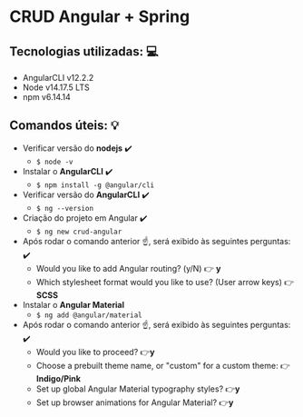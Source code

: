 # CRUD Angular + Spring

## Tecnologias utilizadas: 💻
- AngularCLI v12.2.2
- Node v14.17.5 LTS
- npm v6.14.14

## Comandos úteis: 💡
- Verificar versão do **nodejs** ✔️
  	- `$ node -v`
- Instalar o **AngularCLI** ✔️
 	- `$ npm install -g @angular/cli`
- Verificar versão do **AngularCLI** ✔️
  	- `$ ng --version`
- Criação do projeto em Angular ✔️
	- `$ ng new crud-angular`
- Após rodar o comando anterior ☝️, será exibido às seguintes perguntas: ✔️
  - Would you like to add Angular routing? (y/N) 👉 **y**
  - Which stylesheet format would you like to use? (User arrow keys) 👉 **SCSS**
- Instalar o **Angular Material**
	- `$ ng add @angular/material`
- Após rodar o comando anterior ☝️, será exibido às seguintes perguntas: ✔️
	- Would you like to proceed? 👉**y**
	- Choose a prebuilt theme name, or "custom" for a custom theme: 👉**Indigo/Pink**
	- Set up global Angular Material typography styles? 👉**y**
	- Set up browser animations for Angular Material? 👉**y**
